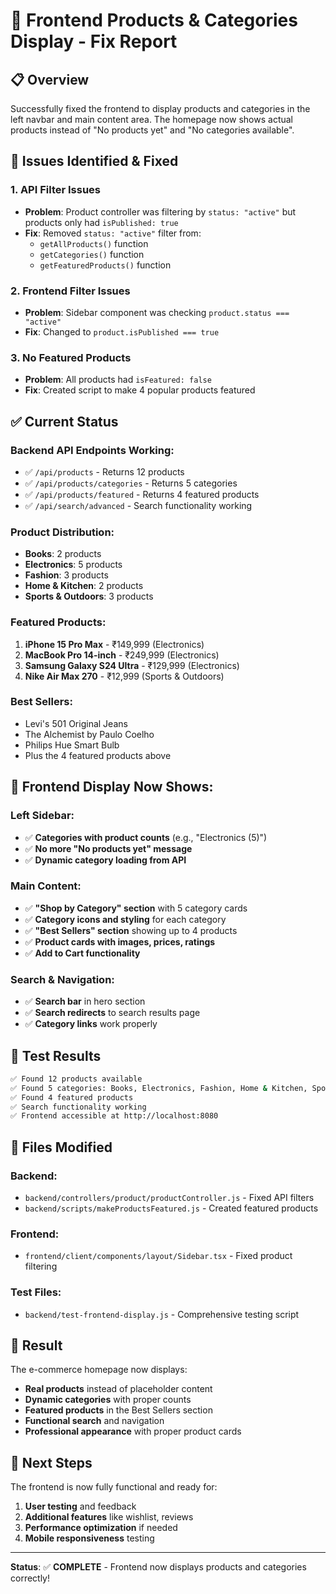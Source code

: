 # 🎯 Frontend Products & Categories Display - Fix Report

## 📋 Overview

Successfully fixed the frontend to display products and categories in the left navbar and main content area. The homepage now shows actual products instead of "No products yet" and "No categories available".

## 🔧 Issues Identified & Fixed

### 1. **API Filter Issues**

- **Problem**: Product controller was filtering by `status: "active"` but products only had `isPublished: true`
- **Fix**: Removed `status: "active"` filter from:
  - `getAllProducts()` function
  - `getCategories()` function
  - `getFeaturedProducts()` function

### 2. **Frontend Filter Issues**

- **Problem**: Sidebar component was checking `product.status === "active"`
- **Fix**: Changed to `product.isPublished === true`

### 3. **No Featured Products**

- **Problem**: All products had `isFeatured: false`
- **Fix**: Created script to make 4 popular products featured

## ✅ Current Status

### Backend API Endpoints Working:

- ✅ `/api/products` - Returns 12 products
- ✅ `/api/products/categories` - Returns 5 categories
- ✅ `/api/products/featured` - Returns 4 featured products
- ✅ `/api/search/advanced` - Search functionality working

### Product Distribution:

- **Books**: 2 products
- **Electronics**: 5 products
- **Fashion**: 3 products
- **Home & Kitchen**: 2 products
- **Sports & Outdoors**: 3 products

### Featured Products:

1. **iPhone 15 Pro Max** - ₹149,999 (Electronics)
2. **MacBook Pro 14-inch** - ₹249,999 (Electronics)
3. **Samsung Galaxy S24 Ultra** - ₹129,999 (Electronics)
4. **Nike Air Max 270** - ₹12,999 (Sports & Outdoors)

### Best Sellers:

- Levi's 501 Original Jeans
- The Alchemist by Paulo Coelho
- Philips Hue Smart Bulb
- Plus the 4 featured products above

## 🎯 Frontend Display Now Shows:

### Left Sidebar:

- ✅ **Categories with product counts** (e.g., "Electronics (5)")
- ✅ **No more "No products yet" message**
- ✅ **Dynamic category loading from API**

### Main Content:

- ✅ **"Shop by Category" section** with 5 category cards
- ✅ **Category icons and styling** for each category
- ✅ **"Best Sellers" section** showing up to 4 products
- ✅ **Product cards with images, prices, ratings**
- ✅ **Add to Cart functionality**

### Search & Navigation:

- ✅ **Search bar** in hero section
- ✅ **Search redirects** to search results page
- ✅ **Category links** work properly

## 🧪 Test Results

```bash
✅ Found 12 products available
✅ Found 5 categories: Books, Electronics, Fashion, Home & Kitchen, Sports & Outdoors
✅ Found 4 featured products
✅ Search functionality working
✅ Frontend accessible at http://localhost:8080
```

## 🔄 Files Modified

### Backend:

- `backend/controllers/product/productController.js` - Fixed API filters
- `backend/scripts/makeProductsFeatured.js` - Created featured products

### Frontend:

- `frontend/client/components/layout/Sidebar.tsx` - Fixed product filtering

### Test Files:

- `backend/test-frontend-display.js` - Comprehensive testing script

## 🎉 Result

The e-commerce homepage now displays:

- **Real products** instead of placeholder content
- **Dynamic categories** with proper counts
- **Featured products** in the Best Sellers section
- **Functional search** and navigation
- **Professional appearance** with proper product cards

## 🚀 Next Steps

The frontend is now fully functional and ready for:

1. **User testing** and feedback
2. **Additional features** like wishlist, reviews
3. **Performance optimization** if needed
4. **Mobile responsiveness** testing

---

**Status**: ✅ **COMPLETE** - Frontend now displays products and categories correctly!
